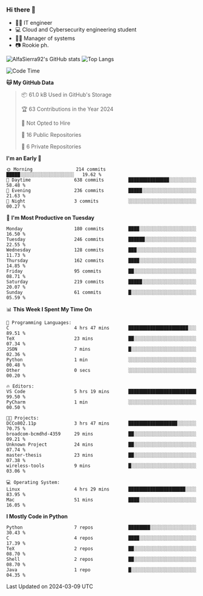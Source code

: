 ### Hi there 👋
- 👨‍💻 IT engineer
- 💻 Cloud and Cybersecurity engineering student
- 👨‍💼 Manager of systems
- 📷 Rookie ph.


![AlfaSierra92's GitHub stats](https://github-readme-stats.vercel.app/api?username=AlfaSierra92&theme=nord)
![Top Langs](https://github-readme-stats.vercel.app/api/top-langs/?username=AlfaSierra92&theme=nord&layout=compact)

<!--START_SECTION:waka-->
![Code Time](http://img.shields.io/badge/Code%20Time-64%20hrs%2015%20mins-blue)

**🐱 My GitHub Data** 

> 📦 61.0 kB Used in GitHub's Storage 
 > 
> 🏆 63 Contributions in the Year 2024
 > 
> 🚫 Not Opted to Hire
 > 
> 📜 16 Public Repositories 
 > 
> 🔑 6 Private Repositories 
 > 
**I'm an Early 🐤** 

```text
🌞 Morning                214 commits         █████░░░░░░░░░░░░░░░░░░░░   19.62 % 
🌆 Daytime                638 commits         ███████████████░░░░░░░░░░   58.48 % 
🌃 Evening                236 commits         █████░░░░░░░░░░░░░░░░░░░░   21.63 % 
🌙 Night                  3 commits           ░░░░░░░░░░░░░░░░░░░░░░░░░   00.27 % 
```
📅 **I'm Most Productive on Tuesday** 

```text
Monday                   180 commits         ████░░░░░░░░░░░░░░░░░░░░░   16.50 % 
Tuesday                  246 commits         ██████░░░░░░░░░░░░░░░░░░░   22.55 % 
Wednesday                128 commits         ███░░░░░░░░░░░░░░░░░░░░░░   11.73 % 
Thursday                 162 commits         ████░░░░░░░░░░░░░░░░░░░░░   14.85 % 
Friday                   95 commits          ██░░░░░░░░░░░░░░░░░░░░░░░   08.71 % 
Saturday                 219 commits         █████░░░░░░░░░░░░░░░░░░░░   20.07 % 
Sunday                   61 commits          █░░░░░░░░░░░░░░░░░░░░░░░░   05.59 % 
```


📊 **This Week I Spent My Time On** 

```text
💬 Programming Languages: 
C                        4 hrs 47 mins       ██████████████████████░░░   89.51 % 
TeX                      23 mins             ██░░░░░░░░░░░░░░░░░░░░░░░   07.34 % 
JSON                     7 mins              █░░░░░░░░░░░░░░░░░░░░░░░░   02.36 % 
Python                   1 min               ░░░░░░░░░░░░░░░░░░░░░░░░░   00.48 % 
Other                    0 secs              ░░░░░░░░░░░░░░░░░░░░░░░░░   00.20 % 

🔥 Editors: 
VS Code                  5 hrs 19 mins       █████████████████████████   99.50 % 
PyCharm                  1 min               ░░░░░░░░░░░░░░░░░░░░░░░░░   00.50 % 

🐱‍💻 Projects: 
DCCo802.11p              3 hrs 47 mins       ██████████████████░░░░░░░   70.75 % 
broadcom-bcmdhd-4359     29 mins             ██░░░░░░░░░░░░░░░░░░░░░░░   09.21 % 
Unknown Project          24 mins             ██░░░░░░░░░░░░░░░░░░░░░░░   07.74 % 
master-thesis            23 mins             ██░░░░░░░░░░░░░░░░░░░░░░░   07.38 % 
wireless-tools           9 mins              █░░░░░░░░░░░░░░░░░░░░░░░░   03.06 % 

💻 Operating System: 
Linux                    4 hrs 29 mins       █████████████████████░░░░   83.95 % 
Mac                      51 mins             ████░░░░░░░░░░░░░░░░░░░░░   16.05 % 
```

**I Mostly Code in Python** 

```text
Python                   7 repos             ████████░░░░░░░░░░░░░░░░░   30.43 % 
C                        4 repos             ████░░░░░░░░░░░░░░░░░░░░░   17.39 % 
TeX                      2 repos             ██░░░░░░░░░░░░░░░░░░░░░░░   08.70 % 
Shell                    2 repos             ██░░░░░░░░░░░░░░░░░░░░░░░   08.70 % 
Java                     1 repo              █░░░░░░░░░░░░░░░░░░░░░░░░   04.35 % 
```




 Last Updated on 2024-03-09 UTC
<!--END_SECTION:waka-->

<!--
**AlfaSierra92/AlfaSierra92** is a ✨ _special_ ✨ repository because its `README.md` (this file) appears on your GitHub profile.

Here are some ideas to get you started:

- 🔭 I’m currently working on ...
- 🌱 I’m currently learning ...
- 👯 I’m looking to collaborate on ...
- 🤔 I’m looking for help with ...
- 💬 Ask me about ...
- 📫 How to reach me: ...
- 😄 Pronouns: ...
- ⚡ Fun fact: ...
-->
